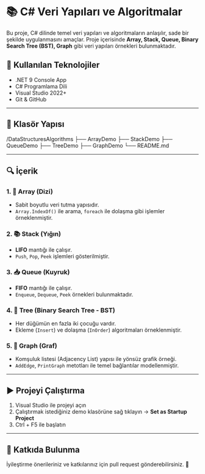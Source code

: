 # 📚 C# Veri Yapıları ve Algoritmalar

Bu proje, C# dilinde temel veri yapıları ve algoritmaların anlaşılır, sade bir şekilde uygulanmasını amaçlar. Proje içerisinde **Array, Stack, Queue, Binary Search Tree (BST), Graph** gibi veri yapıları örnekleri bulunmaktadır.

## 🔧 Kullanılan Teknolojiler
- .NET 9 Console App
- C# Programlama Dili
- Visual Studio 2022+
- Git & GitHub

---

## 📁 Klasör Yapısı
/DataStructuresAlgorithms
├── ArrayDemo
├── StackDemo
├── QueueDemo
├── TreeDemo
├── GraphDemo
└── README.md

---

## 🔍 İçerik

### 1. 📐 Array (Dizi)
- Sabit boyutlu veri tutma yapısıdır.
- `Array.IndexOf()` ile arama, `foreach` ile dolaşma gibi işlemler örneklenmiştir.

### 2. 📚 Stack (Yığın)
- **LIFO** mantığı ile çalışır.
- `Push`, `Pop`, `Peek` işlemleri gösterilmiştir.

### 3. 📥 Queue (Kuyruk)
- **FIFO** mantığı ile çalışır.
- `Enqueue`, `Dequeue`, `Peek` örnekleri bulunmaktadır.

### 4. 🌳 Tree (Binary Search Tree - BST)
- Her düğümün en fazla iki çocuğu vardır.
- Ekleme (`Insert`) ve dolaşma (`InOrder`) algoritmaları örneklenmiştir.

### 5. 🔗 Graph (Graf)
- Komşuluk listesi (Adjacency List) yapısı ile yönsüz grafik örneği.
- `AddEdge`, `PrintGraph` metotları ile temel bağlantılar modellenmiştir.

---

## ▶️ Projeyi Çalıştırma

1. Visual Studio ile projeyi açın
2. Çalıştırmak istediğiniz demo klasörüne sağ tıklayın → **Set as Startup Project**
3. Ctrl + F5 ile başlatın

---

## 🧠 Katkıda Bulunma

İyileştirme önerileriniz ve katkılarınız için pull request gönderebilirsiniz. 🙌
